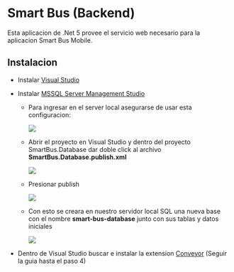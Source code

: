 
# Smart Bus (Backend)

Esta aplicacion de .Net 5 provee el servicio web necesario para la aplicacion
Smart Bus Mobile.


## Instalacion

- Instalar [Visual Studio](https://visualstudio.microsoft.com/es/vs/community/)

- Instalar [MSSQL Server Management Studio](https://aka.ms/ssmsfullsetup)
  
  - Para ingresar en el server local asegurarse de usar esta configuracion:
    
    ![](https://i.imgur.com/QipwaIM.png)

  - Abrir el proyecto en Visual Studio y dentro del proyecto SmartBus.Database dar doble click al archivo **SmartBus.Database.publish.xml**
    
    ![](https://i.imgur.com/5srA1TF.png)

  - Presionar publish

    ![](https://i.imgur.com/BY3KEH0.png)

  - Con esto se creara en nuestro servidor local SQL una nueva base con el nombre **smart-bus-database** junto con sus tablas y datos iniciales
    
    ![](https://i.imgur.com/nPUOkvj.png)

- Dentro de Visual Studio buscar e instalar la extension [Conveyor](https://conveyor.cloud/Home/How_To_Install)
  (Seguir la guia hasta el paso 4)
  
